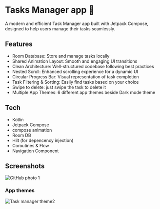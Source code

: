 # Tasks Manager app 🚀
A modern and efficient Task Manager app built with Jetpack Compose, designed to help users manage their tasks seamlessly.

## Features
- Room Database: Store and manage tasks locally
- Shared Animation Layout: Smooth and engaging UI transitions
-  Clean Architecture: Well-structured codebase following best practices
-  Nested Scroll: Enhanced scrolling experience for a dynamic UI
-  Circular Progress Bar: Visual representation of task completion
-  Task Filtering & Sorting: Easily find tasks based on your choice
-  Swipe to delete: just swipe the task to delete it
-  Multiple App Themes: 6 different app themes beside Dark mode theme

## Tech
- Kotlin
- Jetpack Compose
- compose animation
- Room DB
- Hilt (for depencency injection)
- Coroutines & Flow
- Navigation Component

## Screenshots
![GitHub photo 1](https://github.com/user-attachments/assets/95697658-64de-4af2-98a0-6d9760d688cf)

### App themes
![Task manager theme2](https://github.com/user-attachments/assets/61726e5e-d143-455f-a31c-acf52906bdfe)

